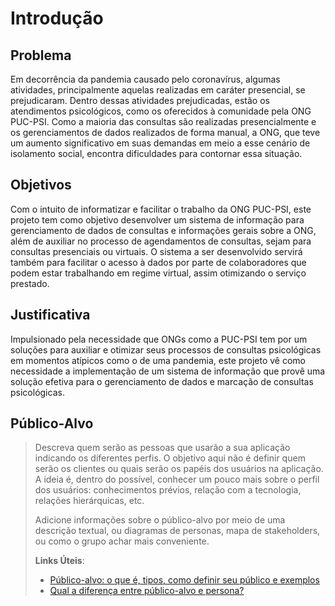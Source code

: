 # Introdução

## Problema
Em decorrência da pandemia causado pelo coronavírus, algumas atividades, principalmente aquelas realizadas em caráter presencial, se prejudicaram. Dentro dessas atividades prejudicadas, estão os atendimentos psicológicos, como os oferecidos à comunidade pela ONG PUC-PSI. Como a maioria das consultas são realizadas presencialmente e os gerenciamentos de dados realizados de forma manual, a ONG, que teve um aumento significativo em suas demandas em meio a esse cenário de isolamento social, encontra dificuldades para contornar essa situação.

## Objetivos

Com o intuito de informatizar e facilitar o trabalho da ONG PUC-PSI, este projeto tem como objetivo desenvolver um sistema de informação para gerenciamento de dados de consultas e informações gerais sobre a ONG, além de auxiliar no processo de agendamentos de consultas, sejam para consultas presenciais ou virtuais. O sistema a ser desenvolvido servirá também para facilitar o acesso à dados por parte de colaboradores que podem estar trabalhando em regime virtual, assim otimizando o serviço prestado.

## Justificativa

Impulsionado pela necessidade que ONGs como a PUC-PSI tem por um soluções para auxiliar e otimizar seus processos de consultas psicológicas em momentos atípicos como o de uma pandemia, este projeto vê como necessidade a implementação de um sistema de informação que provê uma solução efetiva para o gerenciamento de dados e marcação de consultas psicológicas.

## Público-Alvo

> Descreva quem serão as pessoas que usarão a sua aplicação indicando os
> diferentes perfis. O objetivo aqui não é definir quem serão os
> clientes ou quais serão os papéis dos usuários na aplicação. A ideia
> é, dentro do possível, conhecer um pouco mais sobre o perfil dos
> usuários: conhecimentos prévios, relação com a tecnologia, relações
> hierárquicas, etc.
>
> Adicione informações sobre o público-alvo por meio de uma descrição
> textual, ou diagramas de personas, mapa de stakeholders, ou como o
> grupo achar mais conveniente.
> 
> **Links Úteis**:
> - [Público-alvo: o que é, tipos, como definir seu público e exemplos](https://klickpages.com.br/blog/publico-alvo-o-que-e/)
> - [Qual a diferença entre público-alvo e persona?](https://rockcontent.com/blog/diferenca-publico-alvo-e-persona/)
 
